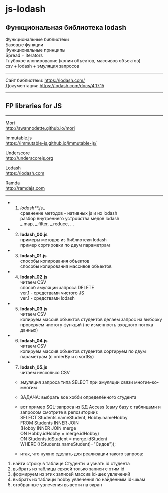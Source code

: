 # js-lodash
## Функциональная библиотека lodash  

Функциональные библиотеки  
Базовые функции  
Функциональные принципы  
Spread + iterators  
Глубокое клонирование (копии объектов, массивов объектов)  
csv + lodash + эмуляция запросов  

---

Сайт библиотеки: https://lodash.com/  
Документация: https://lodash.com/docs/4.17.15  

---
## FP libraries for JS  
---
Mori  
http://swannodette.github.io/mori  

Immutable.js  
https://immutable-js.github.io/immutable-js/  

Underscore  
http://underscorejs.org  

Lodash  
https://lodash.com  

Ramda  
http://ramdajs.com  

---

* 1) __lodash_**.js__  
сравнение методов - нативных js и их lodash  
разбор внутреннего устройства медов lodash  
_.map, _.filter, _.reduce, ...  

* 2) __lodash_00.js__  
примеры методов из библиотеки lodash  
пример сортировки по двум параметрам  

* 3) __lodash_01.js__  
способы копирования объектов  
способы копирования массивов объектов  

* 4) __lodash_02.js__  
читаем CSV  
способ эмуляции запроса DELETE  
ver.1 - средствами чистого JS  
ver.1 - средствами lodash  

* 5) __lodash_03.js__  
читаем CSV  
копируем массив объектов студентов
делаем запрос на выборку
проверяем чистоту функций (не изменность входного потока данных)

* 6) __lodash_04.js__  
читаем CSV  
копируем массив объектов студентов
сортируем по двум параметрам (с orderBy и с sortBy)

* 7) __lodash_05.js__  
читаем несколько CSV  
	- эмуляция запроса типа SELECT при эмуляции связи многие-ко-многим  
	- ЗАДАЧА: выбрать все хобби определённого студента  
	- вот пример SQL-запроса из БД Access (саму базу с таблицами и запросом смотрите в репозитории):  
SELECT Students.nameStudent, Hobby.nameHobby  
FROM Students INNER JOIN  
(Hobby INNER JOIN merge  
ON Hobby.idHobby = merge.idHobby)  
ON Students.idStudent = merge.idStudent  
WHERE (((Students.nameStudent)="Сидов"));  

	- итак, что нужно сделать для реализации такого запроса:  
1) найти строку в таблице Студенты и узнать id студента  
2) выбрать из таблицы связей только записи с этим id  
3) формируем из этих записей массив id-шек увлечений  
4) выбрать из таблицы hobby увлечения по найденным id-шкам  
5) отобранные увлечения вывести на экран  
  


